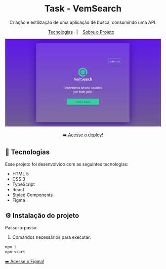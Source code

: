<h1 align="center">Task - VemSearch </h1>

<p align="center">
  Criação e estilização de uma aplicação de busca, consumindo uma API.<br/>
</p>

<p align="center">
  <a href="#-tecnologias">Tecnologias</a>&nbsp;&nbsp;&nbsp;|&nbsp;&nbsp;&nbsp;
  <a href="#-sobre-o-projeto">Sobre o Projeto</a>&nbsp;&nbsp;&nbsp;
</p>

<p align="center">
  <img alt="imagem do site pronto no vercel" src="./src/assets/pagVemSearch.png">
</p>

<p align="center">
  <a href="https://vem-search.vercel.app/" target="_blank">➡️ Acesse o deploy!</a>
</p>

## 🚀 Tecnologias

Esse projeto foi desenvolvido com as seguintes tecnologias:

- HTML 5
- CSS 3
- TypeScript
- React
- Styled Components
- Figma

## ⚙️ Instalação do projeto

Passo-a-passo:

1. Comandos necessários para executar:

```
npm i
npm start
```

<p>
  <a href="https://www.figma.com/file/Xh2kit8SexotL0Z12WQZT4/VemSearch?type=design&node-id=0-1&mode=design&t=VW3s9MFDKPNnZH2y-0" target="_blank">➡️ Acesse o Figma!</a>
</p>
